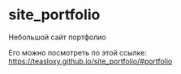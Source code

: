 # site_portfolio
Небольшой сайт портфолио

Его можно посмотреть по этой ссылке: https://teasloxy.github.io/site_portfolio/#portfolio
